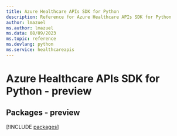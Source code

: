 ```yaml
---
title: Azure Healthcare APIs SDK for Python
description: Reference for Azure Healthcare APIs SDK for Python
author: lmazuel
ms.author: lmazuel
ms.data: 08/09/2023
ms.topic: reference
ms.devlang: python
ms.service: healthcareapis
---
```

# Azure Healthcare APIs SDK for Python - preview
## Packages - preview
[!INCLUDE [packages](healthcare-apis-index.md)]